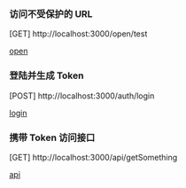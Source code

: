 ### 访问不受保护的 URL
[GET] http://localhost:3000/open/test

[open](./img/open.png)

### 登陆并生成 Token
[POST] http://localhost:3000/auth/login

[login](./img/login.png)

### 携带 Token 访问接口
[GET] http://localhost:3000/api/getSomething

[api](./img/api.png)

